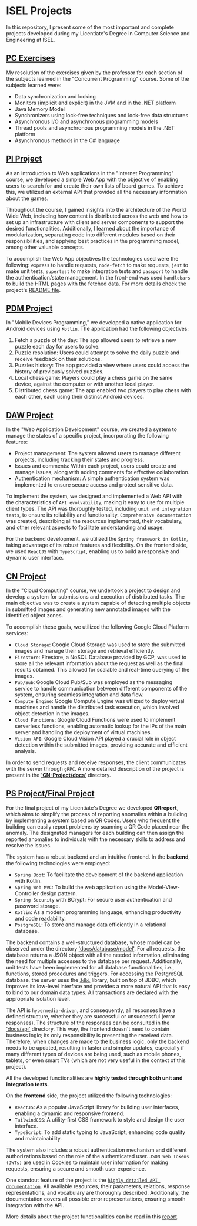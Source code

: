 # ISEL Projects

In this repository, I present some of the most important and complete projects developed during my Licentiate's Degree in Computer Science and Engineering at ISEL.

## [PC Exercises](PC-Exercises/)
My resolution of the exercises given by the professor for each section of the subjects learned in the "Concurrent Programming" course. Some of the subjects learned were:
* Data synchronization and locking
* Monitors (implicit and explicit) in the JVM and in the .NET platform
* Java Memory Model
* Synchronizers using lock-free techniques and lock-free data structures
* Asynchronous I/O and asynchronous programming models
* Thread pools and asynchronous programming models in the .NET platform
* Asynchronous methods in the C# language


## [PI Project](PI-Project/)
As an introduction to Web applications in the "Internet Programming" course, we developed a simple Web App with the objective of enabling users to search for and create their own lists of board games. To achieve this, we utilized an external API that provided all the necessary information about the games.

Throughout the course, I gained insights into the architecture of the World Wide Web, including how content is distributed across the web and how to set up an infrastructure with client and server components to support the desired functionalities. Additionally, I learned about the importance of modularization, separating code into different modules based on their responsibilities, and applying best practices in the programming model, among other valuable concepts.   

To accomplish the Web App objectives the technologies used were the following: `express` to handle requests, `node-fetch` to make requests, `jest` to make unit tests, `supertest` to make integration tests and `passport` to handle the authentication/state management. In the front-end was used `handlebars` to build the HTML pages with the fetched data. For more details check the project's [README file](PI-Project/README.md).


## [PDM Project](PDM-Project/)
In "Mobile Devices Programming," we developed a native application for Android devices using `Kotlin`. The application had the following objectives:
1. Fetch a puzzle of the day: The app allowed users to retrieve a new puzzle each day for users to solve.
2. Puzzle resolution: Users could attempt to solve the daily puzzle and receive feedback on their solutions.
3. Puzzles history: The app provided a view where users could access the history of previously solved puzzles.
4. Local chess game: Players could play a chess game on the same device, against the computer or with another local player.
5. Distributed chess game: The app enabled two players to play chess with each other, each using their distinct Android devices.


## [DAW Project](DAW-Project/)
In the "Web Application Development" course, we created a system to manage the states of a specific project, incorporating the following features:

* Project management: The system allowed users to manage different projects, including tracking their states and progress.
* Issues and comments: Within each project, users could create and manage issues, along with adding comments for effective collaboration.
* Authentication mechanism: A simple authentication system was implemented to ensure secure access and protect sensitive data.

To implement the system, we designed and implemented a Web API with the characteristics of `API evolvability`, making it easy to use for multiple client types. The API was thoroughly tested, including `unit and integration tests`, to ensure its reliability and functionality. `Comprehensive documentation` was created, describing all the resources implemented, their vocabulary, and other relevant aspects to facilitate understanding and usage.

For the backend development, we utilized the `Spring framework in Kotlin`, taking advantage of its robust features and flexibility. On the frontend side, we used `ReactJS` with `TypeScript`, enabling us to build a responsive and dynamic user interface.


## [CN Project](CN-Project/)
In the "Cloud Computing" course, we undertook a project to design and develop a system for submissions and execution of distributed tasks. The main objective was to create a system capable of detecting multiple objects in submitted images and generating new annotated images with the identified object zones.

To accomplish these goals, we utilized the following Google Cloud Platform services:
* `Cloud Storage`: Google Cloud Storage was used to store the submitted images and manage their storage and retrieval efficiently.
* `Firestore`: Firestore, a NoSQL Database provided by GCP, was used to store all the relevant information about the request as well as the final results obtained. This allowed for scalable and real-time querying of the images.
* `Pub/Sub`: Google Cloud Pub/Sub was employed as the messaging service to handle communication between different components of the system, ensuring seamless integration and data flow.
* `Compute Engine`: Google Compute Engine was utilized to deploy virtual machines and handle the distributed task execution, which involved object detection in the images.
* `Cloud Functions`: Google Cloud Functions were used to implement serverless functions, enabling automatic lookup for the IPs of the main server and handling the deployment of virtual machines.
* `Vision API`: Google Cloud Vision API played a crucial role in object detection within the submitted images, providing accurate and efficient analysis.

In order to send requests and receive responses, the client communicates with the server through `gRPC`.
A more detailed description of the project is present in the ['**CN-Project/docs**'](CN-Project/docs) directory.


## [PS Project/Final Project](https://github.com/Radnar9/QRreport)
For the final project of my Licentiate's Degree we developed **QRreport**, which aims to simplify the process of reporting anomalies within a building by implementing a system based on QR Codes. Users who frequent the building can easily report problems by scanning a QR Code placed near the anomaly. The designated managers for each building can then assign the reported anomalies to individuals with the necessary skills to address and resolve the issues.

The system has a robust backend and an intuitive frontend. In the **backend**, the following technologies were employed:

* `Spring Boot`: To facilitate the development of the backend application with Kotlin.
* `Spring Web MVC`: To build the web application using the Model-View-Controller design pattern.
* `Spring Security` with BCrypt: For secure user authentication and password storage.
* `Kotlin`: As a modern programming language, enhancing productivity and code readability.
* `PostgreSQL`: To store and manage data efficiently in a relational database.

The backend contains a well-structured database, whose model can be observed under the directory ['docs/database/model'](https://github.com/Radnar9/QRreport/blob/main/docs/database/model/er_model.png). For all requests, the database returns a JSON object with all the needed information, eliminating the need for multiple accesses to the database per request. Additionally, unit tests have been implemented for all database functionalities, i.e., functions, stored procedures and triggers. For accessing the PostgreSQL database, the server uses the [`Jdbi`](https://jdbi.org/) library, built on top of JDBC, which improves its low-level interface and provides a more natural API that is easy to bind to our domain data types. All transactions are declared with the appropriate isolation level.

The API is `hypermedia-driven`, and consequently, all responses have a defined structure, whether they are successful or unsuccessful (error responses). The structure of the responses can be consulted in the ['docs/api'](https://github.com/Radnar9/QRreport/tree/main/docs/api) directory. This way, the frontend doesn't need to contain business logic; its only responsibility is presenting the received data. Therefore, when changes are made to the business logic, only the backend needs to be updated, resulting in faster and simpler updates, especially if many different types of devices are being used, such as mobile phones, tablets, or even smart TVs (which are not very useful in the context of this project).

All the developed functionalities are **highly tested through both unit and integration tests**.

On the **frontend** side, the project utilized the following technologies:

* `ReactJS`: As a popular JavaScript library for building user interfaces, enabling a dynamic and responsive frontend.
* `TailwindCSS`: A utility-first CSS framework to style and design the user interface.
* `TypeScript`: To add static typing to JavaScript, enhancing code quality and maintainability.

The system also includes a robust authentication mechanism and different authorizations based on the role of the authenticated user. `JSON Web Tokens (JWTs)` are used in Cookies to maintain user information for making requests, ensuring a secure and smooth user experience.

One standout feature of the project is the [`highly detailed API documentation`](https://github.com/Radnar9/QRreport/blob/main/docs/api/README.md). All available resources, their parameters, relations, response representations, and vocabulary are thoroughly described. Additionally, the documentation covers all possible error representations, ensuring smooth integration with the API.

More details about the project functionalities can be read in this [report](PS-Project/docs/FinalReport-PT.pdf).